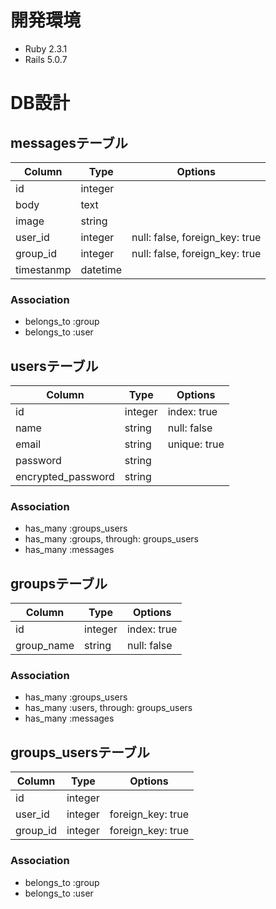 # 開発環境
- Ruby 2.3.1
- Rails 5.0.7

# DB設計
## messagesテーブル

|Column|Type|Options|
|------|----|-------|
|id|integer| |
|body|text| |
|image|string| |
|user_id|integer|null: false, foreign_key: true|
|group_id|integer|null: false, foreign_key: true|
|timestanmp|datetime| |

### Association
- belongs_to :group
- belongs_to :user


## usersテーブル

|Column|Type|Options|
|------|----|-------|
|id|integer|index: true|
|name|string|null: false|
|email|string|unique: true|
|password|string| |
|encrypted_password|string| |

### Association
- has_many :groups_users
- has_many :groups, through: groups_users
- has_many :messages


## groupsテーブル

|Column|Type|Options|
|------|----|-------|
|id|integer|index: true|
|group_name|string|null: false|

### Association
- has_many :groups_users
- has_many :users, through: groups_users
- has_many :messages


## groups_usersテーブル
|Column|Type|Options|
|------|----|-------|
|id|integer| |
|user_id|integer|foreign_key: true|
|group_id|integer|foreign_key: true|

### Association
- belongs_to :group
- belongs_to :user
